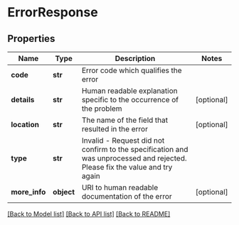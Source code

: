 # ErrorResponse

## Properties
Name | Type | Description | Notes
------------ | ------------- | ------------- | -------------
**code** | **str** | Error code which qualifies the error | 
**details** | **str** | Human readable explanation specific to the occurrence of the problem | [optional] 
**location** | **str** | The name of the field that resulted in the error | [optional] 
**type** | **str** | Invalid - Request did not confirm to the specification and was unprocessed and rejected. Please fix the value and try again | 
**more_info** | **object** | URI to human readable documentation of the error | [optional] 

[[Back to Model list]](../README.md#documentation-for-models) [[Back to API list]](../README.md#documentation-for-api-endpoints) [[Back to README]](../README.md)

